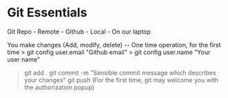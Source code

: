 # Git Essentials
Git Repo
    - Remote - Github
    - Local  - On our laptop

You make changes (Add, modify, delete)
-- One time operation, for the first time
    > git config user.email "Github email"
    > git config user.name "Your user name"

> git add .
> git commit -m "Sensible commit message which describes your changes"
> git push (For the first time, git may welcome you with the authorization popup)
